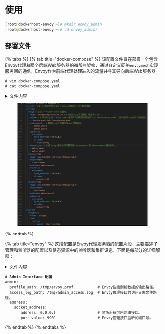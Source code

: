 # 使用

```powershell
[root@dockerhost-envoy ~]# mkdir envoy_admin
[root@dockerhost-envoy ~]# cd envoy_admin/
```

## 部署文件

{% tabs %}
{% tab title="docker-compose" %}
该配置文件旨在部署一个包含Envoy代理和两个后端Web服务器的微服务架构，通过自定义网络`envoymesh`实现服务间的通信，Envoy作为前端代理处理进入的流量并将其导向后端Web服务器。

```
# vim docker-compose.yaml
# cat docker-compose.yaml
```

<details>

<summary>文件内容</summary>

```powershell
version: '3.3'
services:
  envoy:
    image: envoyproxy/envoy:v1.30.1
    volumes:
    - ./envoy.yaml:/etc/envoy/envoy.yaml
    environment:
      - ENVOY_UID=0
      - ENVOY_GID=0
    networks:
      envoymesh:
        ipv4_address: 172.25.1.2
        aliases:
        - front-proxy
    depends_on:
    - webserver01
    - webserver02
  webserver01:
    image: www.kubemsb.com/envoy/demoapp:v1.0
    environment:
      - PORT=8080
    hostname: webserver01
    networks:
      envoymesh:
        ipv4_address: 172.25.1.3
        aliases:
        - webserver01
  webserver02:
    image: www.kubemsb.com/envoy/demoapp:v1.0
    environment:
      - PORT=8080
    hostname: webserver02
    networks:
      envoymesh:
        ipv4_address: 172.25.1.4
        aliases:
        - webserver02
networks:
  envoymesh:
    driver: bridge
    ipam:
      config:
        - subnet: 172.25.1.0/24
```



</details>

<figure><img src="../../../../.gitbook/assets/image (12) (1).png" alt=""><figcaption></figcaption></figure>


{% endtab %}

{% tab title="envoy" %}
这段配置是Envoy代理服务器的配置片段，主要描述了管理和监听器的配置以及静态资源中的监听器和集群设定。下面是每部分的详细解释：

<details>

<summary>文件内容</summary>

```powershell
admin:
  profile_path: /tmp/envoy.prof
  access_log_path: /tmp/admin_access.log
  address:
    socket_address:
       address: 0.0.0.0
       port_value: 9901
static_resources:
  listeners:
  - name: listener_0
    address:
      socket_address: { address: 0.0.0.0, port_value: 80 }
    filter_chains:
    - filters:
      - name: envoy.filters.network.http_connection_manager
        typed_config:
          "@type": type.googleapis.com/envoy.extensions.filters.network.http_connection_manager.v3.HttpConnectionManager
          stat_prefix: ingress_http
          codec_type: AUTO
          route_config:
            name: local_route
            virtual_hosts:
            - name: web_service_1
              domains: ["*.kubemsb.com", "kubemsb.com"]
              routes:
              - match: { prefix: "/" }
                route: { cluster: local_cluster }
            - name: web_service_2
              domains: ["*.kubex.com","kubex.com"]
              routes:
              - match: { prefix: "/" }
                redirect:
                  host_redirect: "www.kubemsb.com"
          http_filters:
          - name: envoy.filters.http.router
            typed_config:
              "@type": type.googleapis.com/envoy.extensions.filters.http.router.v3.Router
  clusters:
  - name: local_cluster
    connect_timeout: 0.25s
    type: STATIC
    lb_policy: ROUND_ROBIN
    load_assignment:
      cluster_name: local_cluster
      endpoints:
      - lb_endpoints:
        - endpoint:
            address:
              socket_address: { address: 172.25.1.3, port_value: 8080 }
        - endpoint:
            address:
              socket_address: { address: 172.25.1.4, port_value: 8080 }
```



</details>

<pre class="language-yaml"><code class="lang-yaml"><strong># Admin Interface 配置
</strong>admin:
  profile_path: /tmp/envoy.prof           # Envoy性能剖析数据的输出路径。
  access_log_path: /tmp/admin_access.log  # Envoy管理接口的访问日志文件路径。
  address:
    socket_address:
       address: 0.0.0.0                   # 监听所有可用网络接口。
       port_value: 9901                   # Envoy管理接口监听的端口号。
</code></pre>
{% endtab %}
{% endtabs %}

